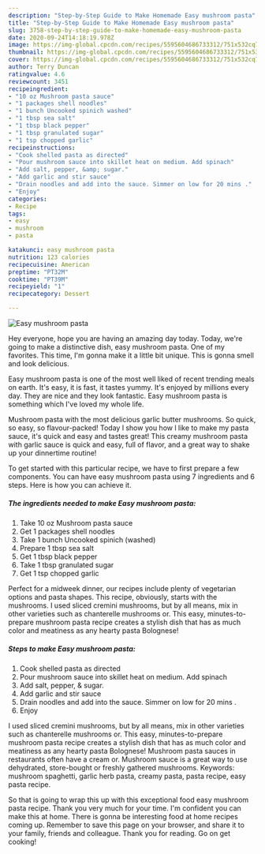 ```yaml
---
description: "Step-by-Step Guide to Make Homemade Easy mushroom pasta"
title: "Step-by-Step Guide to Make Homemade Easy mushroom pasta"
slug: 3758-step-by-step-guide-to-make-homemade-easy-mushroom-pasta
date: 2020-09-24T14:18:19.978Z
image: https://img-global.cpcdn.com/recipes/5595604686733312/751x532cq70/easy-mushroom-pasta-recipe-main-photo.jpg
thumbnail: https://img-global.cpcdn.com/recipes/5595604686733312/751x532cq70/easy-mushroom-pasta-recipe-main-photo.jpg
cover: https://img-global.cpcdn.com/recipes/5595604686733312/751x532cq70/easy-mushroom-pasta-recipe-main-photo.jpg
author: Terry Duncan
ratingvalue: 4.6
reviewcount: 3451
recipeingredient:
- "10 oz Mushroom pasta sauce"
- "1 packages shell noodles"
- "1 bunch Uncooked spinich washed"
- "1 tbsp sea salt"
- "1 tbsp black pepper"
- "1 tbsp granulated sugar"
- "1 tsp chopped garlic"
recipeinstructions:
- "Cook shelled pasta as directed"
- "Pour mushroom sauce into skillet heat on medium. Add spinach"
- "Add salt, pepper, &amp; sugar."
- "Add garlic and stir sauce"
- "Drain noodles and add into the sauce. Simmer on low for 20 mins ."
- "Enjoy"
categories:
- Recipe
tags:
- easy
- mushroom
- pasta

katakunci: easy mushroom pasta 
nutrition: 123 calories
recipecuisine: American
preptime: "PT32M"
cooktime: "PT39M"
recipeyield: "1"
recipecategory: Dessert

---
```



![Easy mushroom pasta](https://img-global.cpcdn.com/recipes/5595604686733312/751x532cq70/easy-mushroom-pasta-recipe-main-photo.jpg)

Hey everyone, hope you are having an amazing day today. Today, we're going to make a distinctive dish, easy mushroom pasta. One of my favorites. This time, I'm gonna make it a little bit unique. This is gonna smell and look delicious.

Easy mushroom pasta is one of the most well liked of recent trending meals on earth. It's easy, it is fast, it tastes yummy. It's enjoyed by millions every day. They are nice and they look fantastic. Easy mushroom pasta is something which I've loved my whole life.

Mushroom pasta with the most delicious garlic butter mushrooms. So quick, so easy, so flavour-packed! Today l show you how l like to make my pasta sauce, it&#39;s quick and easy and tastes great! This creamy mushroom pasta with garlic sauce is quick and easy, full of flavor, and a great way to shake up your dinnertime routine!


To get started with this particular recipe, we have to first prepare a few components. You can have easy mushroom pasta using 7 ingredients and 6 steps. Here is how you can achieve it.

<!--inarticleads1-->

##### The ingredients needed to make Easy mushroom pasta:

1. Take 10 oz Mushroom pasta sauce
1. Get 1 packages shell noodles
1. Take 1 bunch Uncooked spinich (washed)
1. Prepare 1 tbsp sea salt
1. Get 1 tbsp black pepper
1. Take 1 tbsp granulated sugar
1. Get 1 tsp chopped garlic


Perfect for a midweek dinner, our recipes include plenty of vegetarian options and pasta shapes. This recipe, obviously, starts with the mushrooms. I used sliced cremini mushrooms, but by all means, mix in other varieties such as chanterelle mushrooms or. This easy, minutes-to-prepare mushroom pasta recipe creates a stylish dish that has as much color and meatiness as any hearty pasta Bolognese! 

<!--inarticleads2-->

##### Steps to make Easy mushroom pasta:

1. Cook shelled pasta as directed
1. Pour mushroom sauce into skillet heat on medium. Add spinach
1. Add salt, pepper, &amp; sugar.
1. Add garlic and stir sauce
1. Drain noodles and add into the sauce. Simmer on low for 20 mins .
1. Enjoy


I used sliced cremini mushrooms, but by all means, mix in other varieties such as chanterelle mushrooms or. This easy, minutes-to-prepare mushroom pasta recipe creates a stylish dish that has as much color and meatiness as any hearty pasta Bolognese! Mushroom pasta sauces in restaurants often have a cream or. Mushroom sauce is a great way to use dehydrated, store-bought or freshly gathered mushrooms. Keywords: mushroom spaghetti, garlic herb pasta, creamy pasta, pasta recipe, easy pasta recipe. 

So that is going to wrap this up with this exceptional food easy mushroom pasta recipe. Thank you very much for your time. I'm confident you can make this at home. There is gonna be interesting food at home recipes coming up. Remember to save this page on your browser, and share it to your family, friends and colleague. Thank you for reading. Go on get cooking!
